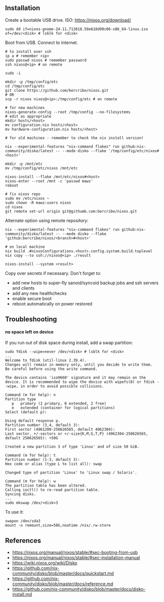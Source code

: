 ## Installation

Create a bootable USB drive. ISO: https://nixos.org/download/

```
sudo dd if=nixos-gnome-24.11.713818.59e618d90c06-x86_64-linux.iso of=/dev/<disk> # lsblk for <disk>
```

Boot from USB. Connect to internet.

```
# to install over ssh
ip a # remember <ip>
sudo passwd nixos # remember password
ssh nixos@<ip> # on remote

sudo -i

mkdir -p /tmp/config/etc
cd /tmp/config/etc
git clone https://github.com/bercribe/nixos.git
# OR
scp -r nixos nixos@<ip>:/tmp/config/etc # on remote

# for new machines
nixos-generate-config --root /tmp/config --no-filesystems
# edit as appropriate
mkdir hosts/<host>
mv configuration.nix hosts/<host>
mv hardware-configuration.nix hosts/<host>

# for old machines - remember to check the nix install version!

nix --experimental-features "nix-command flakes" run github:nix-community/disko/latest -- --mode disko --flake '/tmp/config/etc/nixos#<host>'

mkdir -p /mnt/etc
mv /tmp/config/etc/nixos /mnt/etc

nixos-install --flake /mnt/etc/nixos#<host>
nixos-enter --root /mnt -c 'passwd mawz'
reboot

# fix nixos repo
sudo mv /etc/nixos ~
sudo chown -R mawz:users nixos
cd nixos
git remote set-url origin git@githumb.com:bercribe/nixos.git
```

Alternate option using remote repository:
```
nix --experimental-features "nix-command flakes" run github:nix-community/disko/latest -- --mode disko --flake 'github:bercribe/nixos/<branch>#<host>'

# on local machine
nix build .#nixosConfigurations.<host>.config.system.build.toplevel
nix copy --to ssh://nixos@<ip> ./result 

nixos-install --system <result>
```

Copy over secrets if necessary. Don't forget to:
- add new hosts to super-fly sanoid/syncoid backup jobs and ssh servers and clients
- add any new healthchecks
- enable secure boot
- reboot automatically on power restored

## Troubleshooting

#### no space left on device

If you run out of disk space during install, add a swap partition:
```
sudo fdisk --wipe=never /dev/<disk> # lsblk for <disk>
...
Welcome to fdisk (util-linux 2.39.4).
Changes will remain in memory only, until you decide to write them.
Be careful before using the write command.

The device contains 'iso9660' signature and it may remain on the device. It is recommended to wipe the device with wipefs(8) or fdisk --wipe, in order to avoid possible collisions.

Command (m for help): n
Partition type
   p   primary (2 primary, 0 extended, 2 free)
   e   extended (container for logical partitions)
Select (default p):

Using default response p.
Partition number (3,4, default 3):
First sector (4961280-250626565, default 4962304):
Last sector, +/-sectors or +/-size{K,M,G,T,P} (4962304-250626565, default 250626565): +50G

Created a new partition 3 of type 'Linux' and of size 50 GiB.

Command (m for help): t
Partition number (1-3, default 3):
Hex code or alias (type L to list all): swap

Changed type of partition 'Linux' to 'Linux swap / Solaris'.

Command (m for help): w
The partition table has been altered.
Calling ioctl() to re-read partition table.
Syncing disks.
...
sudo mkswap /dev/<disk>3
```
To use it:
```
swapon /dev/sda3
mount -o remount,size=50G,noatime /nix/.rw-store
```

## References
- https://nixos.org/manual/nixos/stable/#sec-booting-from-usb
- https://nixos.org/manual/nixos/stable/#sec-installation-manual
- https://wiki.nixos.org/wiki/Disko
- https://github.com/nix-community/disko/blob/master/docs/quickstart.md
- https://github.com/nix-community/disko/blob/master/docs/reference.md
- https://github.com/nix-community/disko/blob/master/docs/disko-install.md

